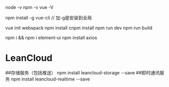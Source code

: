 node -v
npm -v
vue -V

npm install -g vue-cli // 加-g是安装到全局

vue init webspack
npm install
cnpm install
npm run dev
npm run build

npm i && npm i element-ui
npm install axios

# LeanCloud
##存储服务（包括推送）
npm install leancloud-storage --save
##即时通讯服务
npm install leancloud-realtime --save